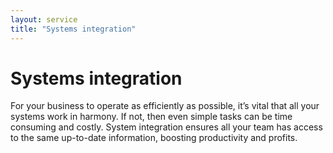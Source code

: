 ```yaml
---
layout: service
title: "Systems integration"
---
```


# Systems integration
For your business to operate as efficiently as possible, it’s vital that all your systems work in harmony. If not, then even simple tasks can be time consuming and costly. System integration ensures all your team has access to the same up-to-date information, boosting productivity and profits.